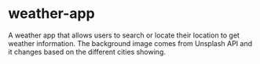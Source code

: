 # weather-app
A weather app that allows users to search or locate their location to get weather information. The background image comes from Unsplash API and it changes based on the different cities showing.
